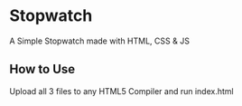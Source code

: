 # Stopwatch
A Simple Stopwatch made with HTML, CSS &amp; JS
## How to Use  
Upload all 3 files to any HTML5 Compiler and run index.html
